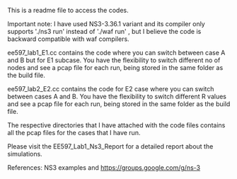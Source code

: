 This is a readme file to access the codes.

Important note: I have used NS3-3.36.1 variant and its compiler only supports './ns3 run' instead of './waf run' , but I believe the code is backward compatible with waf compilers. 

ee597_lab1_E1.cc contains the code where you can switch between case A and B but for E1 subcase. You  have the flexibility to switch different no of nodes and see a pcap file for each run, being stored in the same folder as the build file. 

ee597_lab2_E2.cc contains the code for E2 case where you can switch between cases A and B. You  have the flexibility to switch different R values and see a pcap file for each run, being stored in the same folder as the build file. 

The respective directories that I have attached with the code files contains all the pcap files for the cases that I have run. 

Please visit the EE597_Lab1_Ns3_Report for a detailed report about the simulations. 

References: NS3 examples and https://groups.google.com/g/ns-3 

